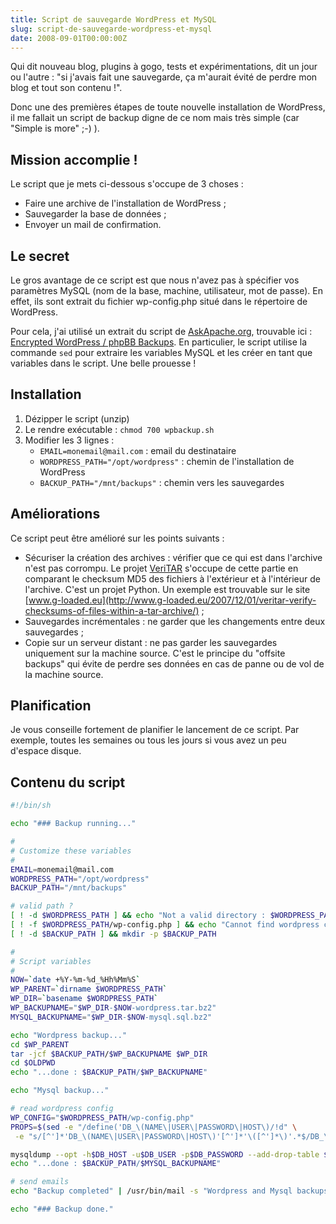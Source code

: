 ```yaml
--- 
title: Script de sauvegarde WordPress et MySQL
slug: script-de-sauvegarde-wordpress-et-mysql
date: 2008-09-01T00:00:00Z
---
```


Qui dit nouveau blog, plugins à gogo, tests et expérimentations, dit un jour ou l'autre : "si j'avais fait une sauvegarde, ça m'aurait évité de perdre mon blog et tout son contenu !".

Donc une des premières étapes de toute nouvelle installation de WordPress, il me fallait un script de backup digne de ce nom mais très simple (car "Simple is more" ;-) ).

## Mission accomplie !

Le script que je mets ci-dessous s'occupe de 3 choses :

* Faire une archive de l'installation de WordPress ;
* Sauvegarder la base de données ;
* Envoyer un mail de confirmation.

## Le secret

Le gros avantage de ce script est que nous n'avez pas à spécifier vos paramètres MySQL (nom de la base, machine, utilisateur, mot de passe). En effet, ils sont extrait du fichier wp-config.php situé dans le répertoire de WordPress.

Pour cela, j'ai utilisé un extrait du script de [AskApache.org](http://www.askapache.com), trouvable ici : [Encrypted WordPress / phpBB Backups](http://www.askapache.com/wordpress/encrypted-wordpress-site-backups.html). En particulier, le script utilise la commande `sed` pour extraire les variables MySQL et les créer en tant que variables dans le script. Une belle prouesse !

## Installation

1. Dézipper le script (unzip)
1. Le rendre exécutable : `chmod 700 wpbackup.sh`
1. Modifier les 3 lignes :
    * `EMAIL=monemail@mail.com` : email du destinataire
    * `WORDPRESS_PATH="/opt/wordpress"` : chemin de l'installation de WordPress
    * `BACKUP_PATH="/mnt/backups"` : chemin vers les sauvegardes

## Améliorations

Ce script peut être amélioré sur les points suivants :

* Sécuriser la création des archives : vérifier que ce qui est dans l'archive n'est pas corrompu. Le projet [VeriTAR](http://www.codetrax.org/projects/veritar) s'occupe de cette partie en comparant le checksum MD5 des fichiers à l'extérieur et à l'intérieur de l'archive. C'est un projet Python. Un exemple est trouvable sur le site [www.g-loaded.eu](http://www.g-loaded.eu/2007/12/01/veritar-verify-checksums-of-files-within-a-tar-archive/) ;
* Sauvegardes incrémentales : ne garder que les changements entre deux sauvegardes ;
* Copie sur un serveur distant : ne pas garder les sauvegardes uniquement sur la machine source. C'est le principe du "offsite backups" qui évite de perdre ses données en cas de panne ou de vol de la machine source.

## Planification

Je vous conseille fortement de planifier le lancement de ce script. Par exemple, toutes les semaines ou tous les jours si vous avez un peu d'espace disque.

## Contenu du script

``` bash
#!/bin/sh

echo "### Backup running..."

#
# Customize these variables
#
EMAIL=monemail@mail.com
WORDPRESS_PATH="/opt/wordpress"
BACKUP_PATH="/mnt/backups"

# valid path ?
[ ! -d $WORDPRESS_PATH ] && echo "Not a valid directory : $WORDPRESS_PATH" && exit 1
[ ! -f $WORDPRESS_PATH/wp-config.php ] && echo "Cannot find wordpress config file 'wp-config.php'" && exit 1
[ ! -d $BACKUP_PATH ] && mkdir -p $BACKUP_PATH

#
# Script variables
#
NOW=`date +%Y-%m-%d_%Hh%Mm%S`
WP_PARENT=`dirname $WORDPRESS_PATH`
WP_DIR=`basename $WORDPRESS_PATH`
WP_BACKUPNAME="$WP_DIR-$NOW-wordpress.tar.bz2"
MYSQL_BACKUPNAME="$WP_DIR-$NOW-mysql.sql.bz2"

echo "Wordpress backup..."
cd $WP_PARENT
tar -jcf $BACKUP_PATH/$WP_BACKUPNAME $WP_DIR
cd $OLDPWD
echo "...done : $BACKUP_PATH/$WP_BACKUPNAME"

echo "Mysql backup..."

# read wordpress config
WP_CONFIG="$WORDPRESS_PATH/wp-config.php"
PROPS=$(sed -e "/define('DB_\(NAME\|USER\|PASSWORD\|HOST\)/!d" \
 -e "s/[^']*'DB_\(NAME\|USER\|PASSWORD\|HOST\)'[^']*'\([^']*\)'.*$/DB_\1='\2';/g" ${WP_CONFIG}) && eval $PROPS;

mysqldump --opt -h$DB_HOST -u$DB_USER -p$DB_PASSWORD --add-drop-table $DB_NAME | bzip2 -c9 > $BACKUP_PATH/$MYSQL_BACKUPNAME
echo "...done : $BACKUP_PATH/$MYSQL_BACKUPNAME"

# send emails
echo "Backup completed" | /usr/bin/mail -s "Wordpress and Mysql backups completed on `date`" $EMAIL

echo "### Backup done."
```

